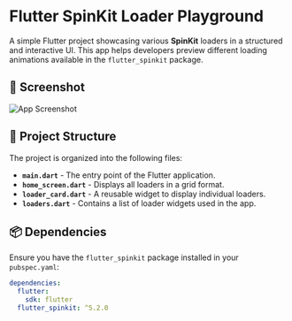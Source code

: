 # Flutter SpinKit Loader Playground

A simple Flutter project showcasing various **SpinKit** loaders in a structured and interactive UI. This app helps developers preview different loading animations available in the `flutter_spinkit` package.

## 📸 Screenshot

![App Screenshot](lib/assets/screenshots/screenshot.png)

## 📂 Project Structure

The project is organized into the following files:

- **`main.dart`** - The entry point of the Flutter application.
- **`home_screen.dart`** - Displays all loaders in a grid format.
- **`loader_card.dart`** - A reusable widget to display individual loaders.
- **`loaders.dart`** - Contains a list of loader widgets used in the app.

## 📦 Dependencies

Ensure you have the `flutter_spinkit` package installed in your `pubspec.yaml`:

```yaml
dependencies:
  flutter:
    sdk: flutter
  flutter_spinkit: ^5.2.0
